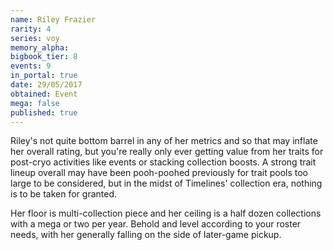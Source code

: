 ```yaml
---
name: Riley Frazier
rarity: 4
series: voy
memory_alpha:
bigbook_tier: 8
events: 9
in_portal: true
date: 29/05/2017
obtained: Event
mega: false
published: true
---
```


Riley's not quite bottom barrel in any of her metrics and so that may inflate her overall rating, but you're really only ever getting value from her traits for post-cryo activities like events or stacking collection boosts. A strong trait lineup overall may have been pooh-poohed previously for trait pools too large to be considered, but in the midst of Timelines' collection era, nothing is to be taken for granted.

Her floor is multi-collection piece and her ceiling is a half dozen collections with a mega or two per year. Behold and level according to your roster needs, with her generally falling on the side of later-game pickup.
